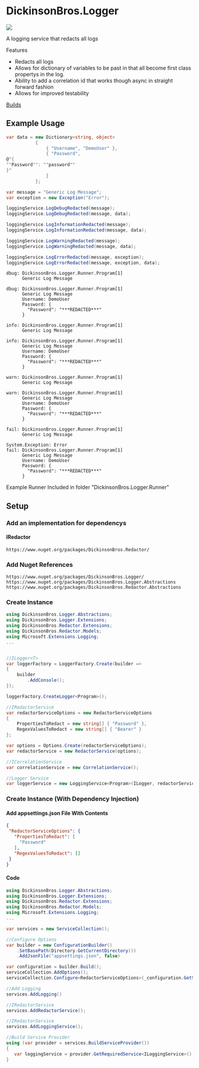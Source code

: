 # DickinsonBros.Logger
<a href="https://www.nuget.org/packages/DickinsonBros.Logger/">
  <img src="https://img.shields.io/nuget/v/DickinsonBros.Logger">
</a>

A logging service that redacts all logs

Features
* Redacts all logs
* Allows for dictionary of variables to be past in that all become first class propertys in the log.
* Ability to add a correlation id that works though async in straight forward fashion
* Allows for improved testability

<a href="https://dev.azure.com/marksamdickinson/DickinsonBros/_build?definitionScope=%5CDickinsonBros.Logger">Builds</a>

<h2>Example Usage</h2>

```C#
var data = new Dictionary<string, object>
           {
               { "Username", "DemoUser" },
               { "Password",
@"{
""Password"": ""password""
}"
               }
           };

var message = "Generic Log Message";
var exception = new Exception("Error");

loggingService.LogDebugRedacted(message);
loggingService.LogDebugRedacted(message, data);

loggingService.LogInformationRedacted(message);
loggingService.LogInformationRedacted(message, data);

loggingService.LogWarningRedacted(message);
loggingService.LogWarningRedacted(message, data);

loggingService.LogErrorRedacted(message, exception);
loggingService.LogErrorRedacted(message, exception, data);

```

```
dbug: DickinsonBros.Logger.Runner.Program[1]
      Generic Log Message

dbug: DickinsonBros.Logger.Runner.Program[1]
      Generic Log Message
      Username: DemoUser
      Password: {
        "Password": "***REDACTED***"
      }

info: DickinsonBros.Logger.Runner.Program[1]
      Generic Log Message

info: DickinsonBros.Logger.Runner.Program[1]
      Generic Log Message
      Username: DemoUser
      Password: {
        "Password": "***REDACTED***"
      }

warn: DickinsonBros.Logger.Runner.Program[1]
      Generic Log Message

warn: DickinsonBros.Logger.Runner.Program[1]
      Generic Log Message
      Username: DemoUser
      Password: {
        "Password": "***REDACTED***"
      }

fail: DickinsonBros.Logger.Runner.Program[1]
      Generic Log Message

System.Exception: Error
fail: DickinsonBros.Logger.Runner.Program[1]
      Generic Log Message
      Username: DemoUser
      Password: {
        "Password": "***REDACTED***"
      }
```

Example Runner Included in folder "DickinsonBros.Logger.Runner"

<h2>Setup</h2>

<h3>Add an implementation for dependencys</h3>

<h4>IRedactor</h4>

    https://www.nuget.org/packages/DickinsonBros.Redactor/

<h3>Add Nuget References</h3>

    https://www.nuget.org/packages/DickinsonBros.Logger/
    https://www.nuget.org/packages/DickinsonBros.Logger.Abstractions
    https://www.nuget.org/packages/DickinsonBros.Redactor.Abstractions

<h3>Create Instance</h3>


```C#    
using DickinsonBros.Logger.Abstractions;
using DickinsonBros.Logger.Extensions;
using DickinsonBros.Redactor.Extensions;
using DickinsonBros.Redactor.Models;
using Microsoft.Extensions.Logging;
...


//ILogger<T>
var loggerFactory = LoggerFactory.Create(builder =>
{
    builder
        .AddConsole();
});

loggerFactory.CreateLogger<Program>();

//IRedactorService
var redactorServiceOptions = new RedactorServiceOptions
{
    PropertiesToRedact = new string[] { "Password" },
    RegexValuesToRedact = new string[] { "Bearer" }
};

var options = Options.Create(redactorServiceOptions);
var redactorService = new RedactorService(options);

//ICorrelationService
var correlationService = new CorrelationService();

//Logger Service
var loggerService = new LoggingService<Program>(ILogger, redactorService, correlationService);

```

<h3>Create Instance (With Dependency Injection)</h3>

<h4>Add appsettings.json File With Contents</h4>

 ```json  
{
  "RedactorServiceOptions": {
    "PropertiesToRedact": [
      "Password"
    ],
    "RegexValuesToRedact": []
  }
}
 ```    
 
<h4>Code</h4>

```C#        
using DickinsonBros.Logger.Abstractions;
using DickinsonBros.Logger.Extensions;
using DickinsonBros.Redactor.Extensions;
using DickinsonBros.Redactor.Models;
using Microsoft.Extensions.Logging;
...  

var services = new ServiceCollection();   

//Configure Options
var builder = new ConfigurationBuilder()
    .SetBasePath(Directory.GetCurrentDirectory())
    .AddJsonFile("appsettings.json", false)

var configuration = builder.Build();
serviceCollection.AddOptions();
serviceCollection.Configure<RedactorServiceOptions>(_configuration.GetSection(nameof(RedactorServiceOptions)));

//Add Logging
services.AddLogging()

//IRedactorService
services.AddRedactorService();

//IRedactorService
services.AddLoggingService();

//Build Service Provider 
using (var provider = services.BuildServiceProvider())
{
   var loggingService = provider.GetRequiredService<ILoggingService>();
}
```    
